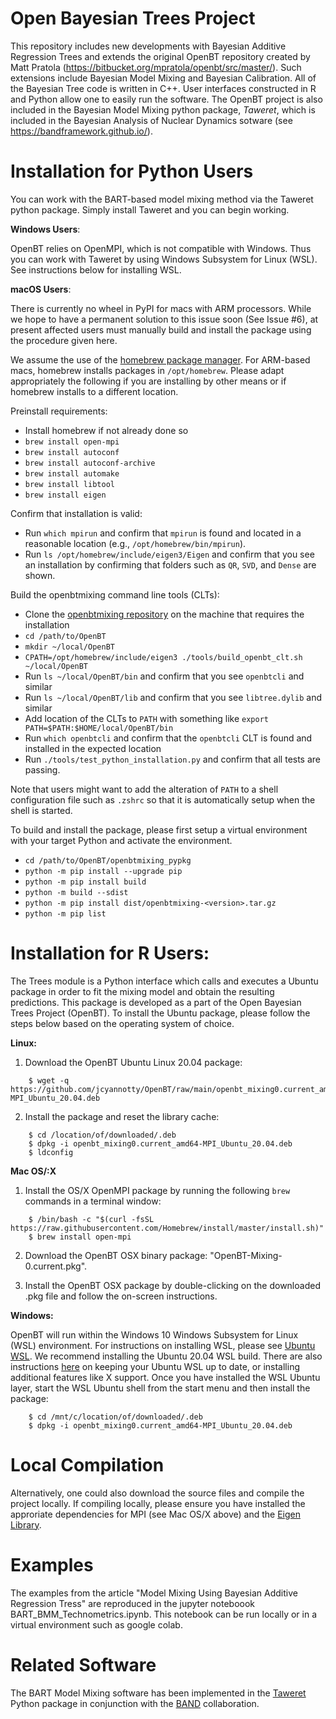 # Open Bayesian Trees Project
This repository includes new developments with Bayesian Additive Regression Trees and extends the original OpenBT repository created by Matt Pratola (https://bitbucket.org/mpratola/openbt/src/master/).
Such extensions include Bayesian Model Mixing and Bayesian Calibration. 
All of the Bayesian Tree code is written in C++. User interfaces constructed in R and Python allow one to easily run the software. The OpenBT project is also included in the Bayesian Model Mixing python package, *Taweret*, which is included in the Bayesian Analysis of Nuclear Dynamics sotware (see https://bandframework.github.io/). 


# Installation for Python Users

You can work with the BART-based model mixing method via the Taweret python package. Simply install Taweret and you can begin working. 

**Windows Users**: 

OpenBT relies on OpenMPI, which is not compatible with Windows. Thus you can work with Taweret by using Windows Subsystem for Linux (WSL). See instructions below for installing WSL.

**macOS Users**: 

There is currently no wheel in PyPI for macs with ARM processors.  While we hope
to have a permanent solution to this issue soon (See Issue #6), at present
affected users must manually build and install the package using the
procedure given here.

We assume the use of the [homebrew package manager](https://brew.sh).  For
ARM-based macs, homebrew installs packages in `/opt/homebrew`.  Please adapt
appropriately the following if you are installing by other means or if homebrew
installs to a different location.

Preinstall requirements:
* Install homebrew if not already done so
* `brew install open-mpi`
* `brew install autoconf`
* `brew install autoconf-archive`
* `brew install automake`
* `brew install libtool`
* `brew install eigen`

Confirm that installation is valid:
* Run `which mpirun` and confirm that `mpirun` is found and located in a
  reasonable location (e.g., `/opt/homebrew/bin/mpirun`).
* Run `ls /opt/homebrew/include/eigen3/Eigen` and confirm that you see an
  installation by confirming that folders such as `QR`, `SVD`, and `Dense` are
  shown.

Build the openbtmixing command line tools (CLTs):
* Clone the [openbtmixing repository](https://github.com/jcyannotty/OpenBT) on
  the machine that requires the installation
* `cd /path/to/OpenBT`
* `mkdir ~/local/OpenBT`
* `CPATH=/opt/homebrew/include/eigen3 ./tools/build_openbt_clt.sh ~/local/OpenBT`
* Run `ls ~/local/OpenBT/bin` and confirm that you see `openbtcli` and similar
* Run `ls ~/local/OpenBT/lib` and confirm that you see `libtree.dylib` and similar
* Add location of the CLTs to `PATH` with something like
  `export PATH=$PATH:$HOME/local/OpenBT/bin`
* Run `which openbtcli` and confirm that the `openbtcli` CLT is found and installed
  in the expected location
* Run `./tools/test_python_installation.py` and confirm that all tests are
  passing.

Note that users might want to add the alteration of `PATH` to a shell
configuration file such as `.zshrc` so that it is automatically setup when the
shell is started.

To build and install the package, please first setup a virtual environment with
your target Python and activate the environment.
* `cd /path/to/OpenBT/openbtmixing_pypkg`
* `python -m pip install --upgrade pip`
* `python -m pip install build`
* `python -m build --sdist`
* `python -m pip install dist/openbtmixing-<version>.tar.gz`
* `python -m pip list`

# Installation for R Users:

The Trees module is a Python interface which calls and executes a Ubuntu package in order to fit the mixing model and obtain the resulting predictions. This package is developed as a part of the Open Bayesian Trees Project (OpenBT). To install the Ubuntu package, please follow the steps below based on the operating system of choice.


**Linux:**

1. Download the OpenBT Ubuntu Linux 20.04 package:

```    
    $ wget -q https://github.com/jcyannotty/OpenBT/raw/main/openbt_mixing0.current_amd64-MPI_Ubuntu_20.04.deb 
```    

2. Install the package and reset the library cache:

```    
    $ cd /location/of/downloaded/.deb
    $ dpkg -i openbt_mixing0.current_amd64-MPI_Ubuntu_20.04.deb
    $ ldconfig

```

**Mac OS/:X**

1. Install the OS/X OpenMPI package by running the following `brew` commands in a terminal window:

```
    $ /bin/bash -c "$(curl -fsSL https://raw.githubusercontent.com/Homebrew/install/master/install.sh)"
    $ brew install open-mpi
```    


2. Download the OpenBT OSX binary package: "OpenBT-Mixing-0.current.pkg".

3. Install the OpenBT OSX package by double-clicking on the downloaded .pkg file and follow the on-screen instructions.


**Windows:**

OpenBT will run within the Windows 10 Windows Subsystem for Linux (WSL) environment. For instructions on installing WSL, please see [Ubuntu WSL](https://ubuntu.com/wsl). We recommend installing the Ubuntu 20.04 WSL build. 
There are also instructions [here](https://wiki.ubuntu.com/WSL?action=subscribe&_ga=2.237944261.411635877.1601405226-783048612.1601405226#Installing_Packages_on_Ubuntu) on keeping your Ubuntu WSL up to date, or installing additional features like X support. Once you have installed the WSL Ubuntu layer, start the WSL Ubuntu shell from the start menu and then install the package:

```    
    $ cd /mnt/c/location/of/downloaded/.deb
    $ dpkg -i openbt_mixing0.current_amd64-MPI_Ubuntu_20.04.deb

```    

# Local Compilation

Alternatively, one could also download the source files and compile the project locally. If compiling locally, please ensure you have installed the approriate dependencies for MPI (see Mac OS/X above) and the [Eigen Library](https://eigen.tuxfamily.org/index.php?title=Main_Page). 


# Examples

The examples from the article "Model Mixing Using Bayesian Additive Regression Tress" are reproduced in the jupyter noteboook BART_BMM_Technometrics.ipynb. This notebook can be run locally or in a virtual environment such as google colab.


# Related Software

The BART Model Mixing software has been implemented in the [Taweret](https://github.com/TaweretOrg/Taweret/tree/main) Python package in conjunction with the [BAND](https://bandframework.github.io/) collaboration.
